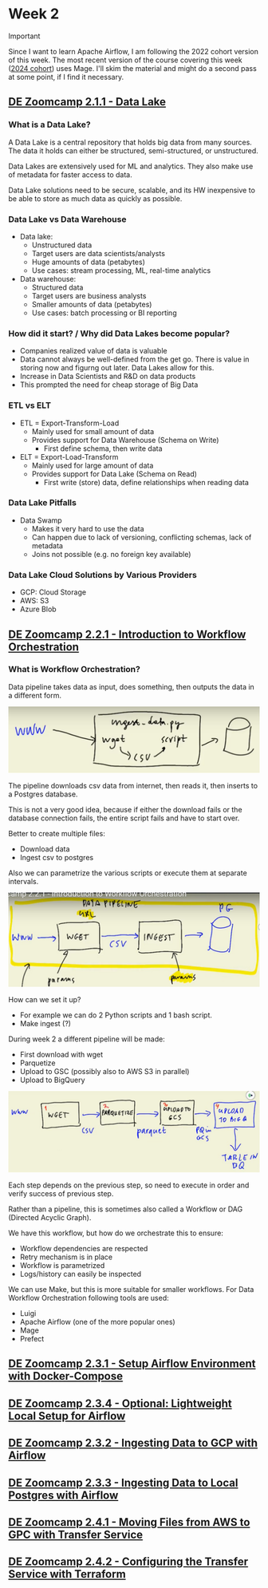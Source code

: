 # Week 2

> [!IMPORTANT]
Since I want to learn Apache Airflow, I am following the 2022 cohort version of this week. 
The most recent version of the course covering this week ([2024 cohort](https://github.com/DataTalksClub/data-engineering-zoomcamp/tree/main/02-workflow-orchestration)) uses Mage. I'll skim the material and might do a second pass at some point, if I find it necessary.

## [DE Zoomcamp 2.1.1 - Data Lake](https://www.youtube.com/watch?v=W3Zm6rjOq70&list=PL3MmuxUbc_hJed7dXYoJw8DoCuVHhGEQb)

### What is a Data Lake?

A Data Lake is a central repository that holds big data from many sources. 
The data it holds can either be structured, semi-structured, or unstructured.

Data Lakes are extensively used for ML and analytics. They also make use of metadata for faster access to data.

Data Lake solutions need to be secure, scalable, and its HW inexpensive to be able to store as much data as quickly as possible.

### Data Lake vs Data Warehouse
- Data lake: 
    - Unstructured data
    - Target users are data scientists/analysts
    - Huge amounts of data (petabytes)
    - Use cases: stream processing, ML, real-time analytics
- Data warehouse: 
    - Structured data
    - Target users are business analysts
    - Smaller amounts of data (petabytes)
    - Use cases: batch processing or BI reporting

### How did it start? / Why did Data Lakes become popular?
- Companies realized value of data is valuable
- Data cannot always be well-defined from the get go. There is value in storing now and figurng out later. Data Lakes allow for this.
- Increase in Data Scientists and R&D on data products
- This prompted the need for cheap storage of Big Data

### ETL vs ELT
- ETL = Export-Transform-Load
    - Mainly used for small amount of data
    - Provides support for Data Warehouse (Schema on Write)
        - First define schema, then write data
- ELT = Export-Load-Transform
    - Mainly used for large amount of data
    - Provides support for Data Lake (Schema on Read)
        - First write (store) data, define relationships when reading data

### Data Lake Pitfalls
- Data Swamp
    - Makes it very hard to use the data
    - Can happen due to lack of versioning, conflicting schemas, lack of metadata
    - Joins not possible (e.g. no foreign key available)

### Data Lake Cloud Solutions by Various Providers
- GCP: Cloud Storage
- AWS: S3
- Azure Blob


## [DE Zoomcamp 2.2.1 - Introduction to Workflow Orchestration](https://www.youtube.com/watch?v=0yK7LXwYeD0&list=PL3MmuxUbc_hJed7dXYoJw8DoCuVHhGEQb)


### What is Workflow Orchestration?

Data pipeline takes data as input, does something, then outputs the data in a different form.

![week 1pipeline](images/image-1.png)

The pipeline downloads csv data from internet, then reads it, then inserts to a Postgres database.

This is not a very good idea, because if either the download fails or the database connection fails, the entire script fails and have to start over.

Better to create multiple files:
- Download data
- Ingest csv to postgres

Also we can parametrize the various scripts or execute them at separate intervals.

![currentpipeline](images/image-2.png)

How can we set it up? 
- For example we can do 2 Python scripts and 1 bash script.
- Make ingest (?)

During week 2 a different pipeline will be made:
- First download with wget
- Parquetize
- Upload to GSC (possibly also to AWS S3 in parallel)
- Upload to BigQuery

![newpipeline](images/image-3.png)

Each step depends on the previous step, so need to execute in order and verify success of previous step.

Rather than a pipeline, this is sometimes also called a Workflow or DAG (Directed Acyclic Graph).

We have this workflow, but how do we orchestrate this to ensure:
- Workflow dependencies are respected
- Retry mechanism is in place
- Workflow is parametrized
- Logs/history can easily be inspected

We can use Make, but this is more suitable for smaller workflows. For Data Workflow Orchestration following tools are used:
- Luigi
- Apache Airflow (one of the more popular ones)
- Mage
- Prefect


## [DE Zoomcamp 2.3.1 - Setup Airflow Environment with Docker-Compose](https://www.youtube.com/watch?v=lqDMzReAtrw&list=PL3MmuxUbc_hJed7dXYoJw8DoCuVHhGEQb)



## [DE Zoomcamp 2.3.4 - Optional: Lightweight Local Setup for Airflow](https://www.youtube.com/watch?v=A1p5LQ0zzaQ&list=PL3MmuxUbc_hJed7dXYoJw8DoCuVHhGEQb)



## [DE Zoomcamp 2.3.2 - Ingesting Data to GCP with Airflow](https://www.youtube.com/watch?v=9ksX9REfL8w&list=PL3MmuxUbc_hJed7dXYoJw8DoCuVHhGEQb&index=19)



## [DE Zoomcamp 2.3.3 - Ingesting Data to Local Postgres with Airflow](https://www.youtube.com/watch?v=s2U8MWJH5xA&list=PL3MmuxUbc_hJed7dXYoJw8DoCuVHhGEQb)



## [DE Zoomcamp 2.4.1 - Moving Files from AWS to GPC with Transfer Service](https://www.youtube.com/watch?v=rFOFTfD1uGk&list=PL3MmuxUbc_hJed7dXYoJw8DoCuVHhGEQb)



## [DE Zoomcamp 2.4.2 - Configuring the Transfer Service with Terraform](https://www.youtube.com/watch?v=VhmmbqpIzeI&list=PL3MmuxUbc_hJed7dXYoJw8DoCuVHhGEQb)



